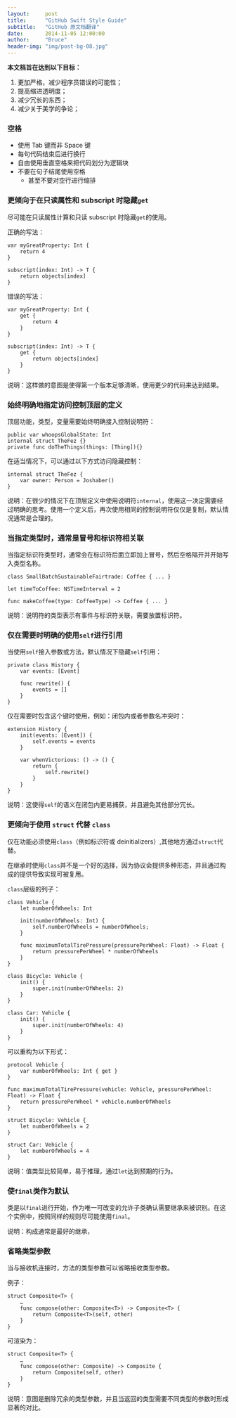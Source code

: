 ```yaml
---
layout:     post
title:      "GitHub Swift Style Guide"
subtitle:   "GitHub 原文档翻译"
date:       2014-11-05 12:00:00
author:     "Bruce"
header-img: "img/post-bg-08.jpg"
---
```



**本文档旨在达到以下目标：**

1. 更加严格，减少程序员错误的可能性；
2. 提高缩进透明度；
3. 减少冗长的东西；
4. 减少关于美学的争论；

### 空格

- 使用 Tab 键而非 Space 键
- 每句代码结束后进行换行
- 自由使用垂直空格来把代码划分为逻辑块
- 不要在句子结尾使用空格
	- 甚至不要对空行进行缩排
	
### 更倾向于在只读属性和 subscript 时隐藏`get`

尽可能在只读属性计算和只读 subscript 时隐藏`get`的使用。

正确的写法：

	var myGreatProperty: Int {
		return 4
	}
	
	subscript(index: Int) -> T {
		return objects[index]
	}
	
错误的写法：

	var myGreatProperty: Int {
		get {
			return 4
		}
	}
	
	subscript(index: Int) -> T {
		get {
			return objects[index]
		}
	}
	
说明：这样做的意图是使得第一个版本足够清晰，使用更少的代码来达到结果。

### 始终明确地指定访问控制顶层的定义

顶层功能，类型，变量需要始终明确接入控制说明符：

	public var whoopsGlobalState: Int
	internal struct TheFez {}
	private func doTheThings(things: [Thing]){}
	
在适当情况下，可以通过以下方式访问隐藏控制：

	internal struct TheFez {
		var owner: Person = Joshaber()
	}
	
说明：在很少的情况下在顶层定义中使用说明符`internal`，使用这一决定需要经过明确的思考。使用一个定义后，再次使用相同的控制说明符仅仅是复制，默认情况通常是合理的。

### 当指定类型时，通常是冒号和标识符相关联

当指定标识符类型时，通常会在标识符后面立即加上冒号，然后空格隔开并开始写入类型名称。

	class SmallBatchSustainableFairtrade: Coffee { ... }
	
	let timeToCoffee: NSTimeInterval = 2
	
	func makeCoffee(type: CoffeeType) -> Coffee { ... }
	
说明：说明符的类型表示有事件与标识符关联，需要放置标识符。

### 仅在需要时明确的使用`self`进行引用

当使用`self`接入参数或方法，默认情况下隐藏`self`引用：

	private class History {
	    var events: [Event]
	
	    func rewrite() {
	        events = []
	    }
	}
	
仅在需要时包含这个键时使用，例如：闭包内或者参数名冲突时：

	extension History {
	    init(events: [Event]) {
	        self.events = events
	    }
	
	    var whenVictorious: () -> () {
	        return {
	            self.rewrite()
	        }
	    }
	}
	
说明：这使得`self`的语义在闭包内更易捕获，并且避免其他部分冗长。

### 更倾向于使用 `struct` 代替 `class`

仅在功能必须使用`class`（例如标识符或 deinitializers）,其他地方通过`struct`代替。

在继承时使用`class`并不是一个好的选择，因为协议会提供多种形态，并且通过构成的提供导致实现可被复用。

`class`层级的列子：

	class Vehicle {
	    let numberOfWheels: Int
	
	    init(numberOfWheels: Int) {
	        self.numberOfWheels = numberOfWheels;
	    }
	
	    func maximumTotalTirePressure(pressurePerWheel: Float) -> Float {
	        return pressurePerWheel * numberOfWheels
	    }
	}
	
	class Bicycle: Vehicle {
	    init() {
	        super.init(numberOfWheels: 2)
	    }
	}
	
	class Car: Vehicle {
	    init() {
	        super.init(numberOfWheels: 4)
	    }
	}
	
可以重构为以下形式：

	protocol Vehicle {
	    var numberOfWheels: Int { get }
	}
	
	func maximumTotalTirePressure(vehicle: Vehicle, pressurePerWheel: Float) -> Float {
	    return pressurePerWheel * vehicle.numberOfWheels
	}
	
	struct Bicycle: Vehicle {
	    let numberOfWheels = 2
	}
	
	struct Car: Vehicle {
	    let numberOfWheels = 4
	}
	
说明：值类型比较简单，易于推理，通过`let`达到预期的行为。

### 使`final`类作为默认

类是以`final`进行开始，作为唯一可改变的允许子类确认需要继承来被识别。在这个实例中，按照同样的规则尽可能使用`final`。

说明：构成通常是最好的继承，

### 省略类型参数

当与接收机连接时，方法的类型参数可以省略接收类型参数。

例子：

	struct Composite<T> {
	    …
	    func compose(other: Composite<T>) -> Composite<T> {
	        return Composite<T>(self, other)
	    }
	}
	
可渲染为：

	struct Composite<T> {
	    …
	    func compose(other: Composite) -> Composite {
	        return Composite(self, other)
	    }
	}
	
说明：意图是删除冗余的类型参数，并且当返回的类型需要不同类型的参数时形成显著的对比。